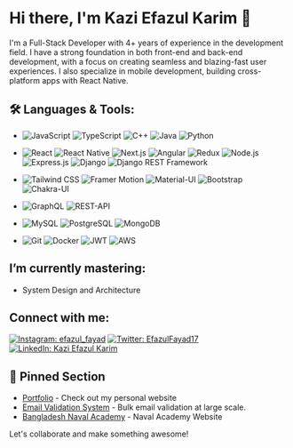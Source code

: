 # Hi there, I'm Kazi Efazul Karim 👋

I'm a Full-Stack Developer with 4+ years of experience in the development field. I have a strong foundation in both front-end and back-end development, with a focus on creating seamless and blazing-fast user experiences. I also specialize in mobile development, building cross-platform apps with React Native.

## 🛠️ Languages & Tools:
- 
  ![JavaScript](https://img.shields.io/badge/-JavaScript-000?&logo=JavaScript)
  ![TypeScript](https://img.shields.io/badge/-TypeScript-000?&logo=TypeScript)
  ![C++](https://img.shields.io/badge/-C++-000?&logo=Cplusplus)
  ![Java](https://img.shields.io/badge/-Java-000?&logo=Java)
  ![Python](https://img.shields.io/badge/-Python-000?&logo=Python)

- 
  ![React](https://img.shields.io/badge/-React-000?&logo=React)
  ![React Native](https://img.shields.io/badge/-React_Native-000?&logo=React)
  ![Next.js](https://img.shields.io/badge/-Next.js-000?&logo=Next.js)
  ![Angular](https://img.shields.io/badge/-Angular-000?&logo=Angular)
  ![Redux](https://img.shields.io/badge/-Redux-000?&logo=Redux)
  ![Node.js](https://img.shields.io/badge/-Node.js-000?&logo=Node.js)
  ![Express.js](https://img.shields.io/badge/-Express.js-000?&logo=Express)
  ![Django](https://img.shields.io/badge/-Django-000?&logo=Django)
  ![Django REST Framework](https://img.shields.io/badge/-Django_REST_Framework-000?&logo=Django)



- 
  ![Tailwind CSS](https://img.shields.io/badge/-Tailwind_CSS-000?&logo=Tailwind-CSS)
  ![Framer Motion](https://img.shields.io/badge/-Framer_Motion-000?&logo=Framer)
  ![Material-UI](https://img.shields.io/badge/-Material--UI-000?&logo=Material-UI)
  ![Bootstrap](https://img.shields.io/badge/-Bootstrap-000?&logo=Bootstrap)
  ![Chakra-UI](https://img.shields.io/badge/-Chakra--UI-000?&logo=Chakra-UI)

- 
  ![GraphQL](https://img.shields.io/badge/-GraphQL-000?&logo=GraphQL)
  ![REST-API](https://img.shields.io/badge/-REST-000?&logo=REST)

- 
  ![MySQL](https://img.shields.io/badge/-MySQL-000?&logo=MySQL)
  ![PostgreSQL](https://img.shields.io/badge/-PostgreSQL-000?&logo=PostgreSQL)
  ![MongoDB](https://img.shields.io/badge/-MongoDB-000?&logo=MongoDB)
  
- 
  ![Git](https://img.shields.io/badge/-Git-000?&logo=Git)
  ![Docker](https://img.shields.io/badge/-Docker-000?&logo=Docker)
  ![JWT](https://img.shields.io/badge/-JWT-000?&logo=JSON-Web-Tokens)
  ![AWS](https://img.shields.io/badge/-AWS-000?&logo=Amazon-AWS)

## I’m currently mastering:
- System Design and Architecture 

## Connect with me:
[![Instagram: efazul_fayad](https://img.shields.io/badge/-efazul_fayad-E4405F?style=flat-square&logo=Instagram&logoColor=white&link=https://www.instagram.com/efazul_fayad/)](https://www.instagram.com/efazul_fayad/)
[![Twitter: EfazulFayad17](https://img.shields.io/twitter/follow/EfazulFayad17?style=social)](https://twitter.com/EfazulFayad17)
[![LinkedIn: Kazi Efazul Karim](https://img.shields.io/badge/-Kazi%20Efazul%20Karim-blue?style=flat-square&logo=Linkedin&logoColor=white&link=https://www.linkedin.com/in/kazi-efazul-karim-046964202/)](https://www.linkedin.com/in/kazi-efazul-karim-046964202/)

## 📌 Pinned Section

- [Portfolio](https://www.efazulkarim.me/) - Check out my personal website
- [Email Validation System](https://leadsverifier.com) - Bulk email validation at large scale.
- [Bangladesh Naval Academy](https://naval-academy.vercel.app/) - Naval Academy Website


Let's collaborate and make something awesome!
